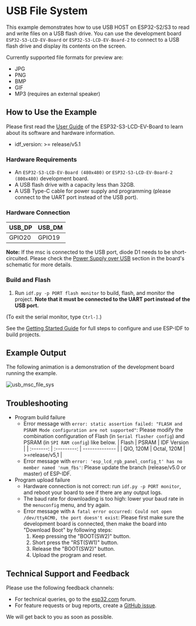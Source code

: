# USB File System

This example demonstrates how to use USB HOST on ESP32-S2/S3 to read and write files on a USB flash drive. You can use the development board `ESP32-S3-LCD-EV-Board` or `ESP32-S3-LCD-EV-Board-2` to connect to a USB flash drive and display its contents on the screen.

Currently supported file formats for preview are:
* JPG
* PNG
* BMP
* GIF
* MP3 (requires an external speaker)

## How to Use the Example

Please first read the [User Guide](https://docs.espressif.com/projects/espressif-esp-dev-kits/en/latest/esp32s3/esp32-s3-lcd-ev-board/user_guide.html#esp32-s3-lcd-ev-board) of the ESP32-S3-LCD-EV-Board to learn about its software and hardware information.

* idf_version: >= release/v5.1

### Hardware Requirements

* An `ESP32-S3-LCD-EV-Board (480x480)` or `ESP32-S3-LCD-EV-Board-2 (800x480)` development board.
* A USB flash drive with a capacity less than 32GB.
* A USB Type-C cable for power supply and programming (please connect to the UART port instead of the USB port).

### Hardware Connection

| USB_DP | USB_DM |
| ------ | ------ |
| GPIO20 | GPIO19 |

**Note:** If the msc is connected to the USB port, diode D1 needs to be short-circuited. Please check the [Power Supply over USB](https://docs.espressif.com/projects/espressif-esp-dev-kits/en/latest/esp32s3/esp32-s3-lcd-ev-board/user_guide.html#power-supply-over-usb) section in the board's schematic for more details.

### Build and Flash

1. Run `idf.py -p PORT flash monitor` to build, flash, and monitor the project. **Note that it must be connected to the UART port instead of the USB port.**

(To exit the serial monitor, type `Ctrl-]`.)

See the [Getting Started Guide](https://docs.espressif.com/projects/esp-idf/en/latest/get-started/index.html) for full steps to configure and use ESP-IDF to build projects.

## Example Output

The following animation is a demonstration of the development board running the example.

![usb_msc_file_sys](https://dl.espressif.com/AE/esp-dev-kits/s3-lcd-ev-board_examples_usb_msc_file_sys_5.gif)

## Troubleshooting

* Program build failure
    * Error message with `error: static assertion failed: "FLASH and PSRAM Mode configuration are not supported"`: Please modify the combination configuration of Flash (in `Serial flasher config`) and PSRAM (in `SPI RAM config`) like below.
        |   Flash   |    PSRAM    |  IDF Version   |
        | :-------: | :---------: | -------------- |
        | QIO, 120M | Octal, 120M | >=release/v5,1 |
    * Error message with `error: 'esp_lcd_rgb_panel_config_t' has no member named 'num_fbs'`: Please update the branch (release/v5.0 or master) of ESP-IDF.
* Program upload failure
    * Hardware connection is not correct: run `idf.py -p PORT monitor`, and reboot your board to see if there are any output logs.
    * The baud rate for downloading is too high: lower your baud rate in the `menuconfig` menu, and try again.
    * Error message with `A fatal error occurred: Could not open /dev/ttyACM0, the port doesn't exist`: Please first make sure the development board is connected, then make the board into "Download Boot" by following steps:
        1. Keep pressing the "BOOT(SW2)" button.
        2. Short press the "RST(SW1)" button.
        3. Release the "BOOT(SW2)" button.
        4. Upload the program and reset.

## Technical Support and Feedback

Please use the following feedback channels:

* For technical queries, go to the [esp32.com](https://esp32.com/) forum.
* For feature requests or bug reports, create a [GitHub issue](https://github.com/espressif/esp-dev-kits/issues).

We will get back to you as soon as possible.